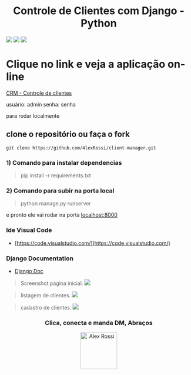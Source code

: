 <h1 align="center">Controle de Clientes com Django - Python</h1>

![](https://img.shields.io/github/stars/4lexRossi/client-manager.svg) ![](https://img.shields.io/github/forks/4lexRossi/client-manager.svg) ![](https://img.shields.io/github/issues/4lexRossi/client-manager.svg)

# Clique no link e veja a aplicação on-line
[CRM - Controle de clientes](https://client-manager-python.herokuapp.com/login/)

usuário: admin
senha: senha

para rodar localmente

## clone o repositório ou faça o fork

`git clone https://github.com/4lexRossi/client-manager.git`


### 1) Comando para instalar dependencias

> pip install -r requirements.txt

### 2) Comando para subir na porta local

> python manage.py runserver

e pronto ele vai rodar na porta [localhost:8000](http://127.0.0.1:8000/)


### Ide Visual Code
- [https://code.visualstudio.com/](https://code.visualstudio.com/)

### Django Documentation

- [Django Doc](https://docs.djangoproject.com/en/3.1/)


> Screenshot página inicial.
![](https://imgur.com/1H3jZNX.jpg)



> listagem de clientes.
![](https://imgur.com/1NzjsfT.jpg)


> cadastro de clientes.
![](https://imgur.com/XPL4Fw6.jpg)

<h3 align="center">Clica, conecta e manda DM, Abraços</h3>

<p align="center">
  <a href="https://www.linkedin.com/in/4lex/">
    <img src="https://avatars3.githubusercontent.com/u/62000504?s=400&u=9077ec8b32016a8accbb59dfc8e6d217b7b1b468&v=4" title="Alex Rossi" width="100" height="100">
  </a>
